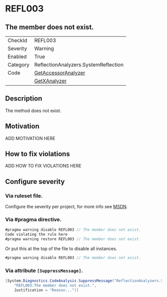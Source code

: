 # REFL003
## The member does not exist.

<!-- start generated table -->
<table>
  <tr>
    <td>CheckId</td>
    <td>REFL003</td>
  </tr>
  <tr>
    <td>Severity</td>
    <td>Warning</td>
  </tr>
  <tr>
    <td>Enabled</td>
    <td>True</td>
  </tr>
  <tr>
    <td>Category</td>
    <td>ReflectionAnalyzers.SystemReflection</td>
  </tr>
  <tr>
    <td>Code</td>
    <td><a href="https://github.com/DotNetAnalyzers/ReflectionAnalyzers/blob/master/ReflectionAnalyzers/NodeAnalzers/GetAccessorAnalyzer.cs">GetAccessorAnalyzer</a></td>
  </tr>
  <tr>
    <td></td>
    <td><a href="https://github.com/DotNetAnalyzers/ReflectionAnalyzers/blob/master/ReflectionAnalyzers/NodeAnalzers/GetXAnalyzer.cs">GetXAnalyzer</a></td>
  </tr>
</table>
<!-- end generated table -->

## Description

The method does not exist.

## Motivation

ADD MOTIVATION HERE

## How to fix violations

ADD HOW TO FIX VIOLATIONS HERE

<!-- start generated config severity -->
## Configure severity

### Via ruleset file.

Configure the severity per project, for more info see [MSDN](https://msdn.microsoft.com/en-us/library/dd264949.aspx).

### Via #pragma directive.
```C#
#pragma warning disable REFL003 // The member does not exist.
Code violating the rule here
#pragma warning restore REFL003 // The member does not exist.
```

Or put this at the top of the file to disable all instances.
```C#
#pragma warning disable REFL003 // The member does not exist.
```

### Via attribute `[SuppressMessage]`.

```C#
[System.Diagnostics.CodeAnalysis.SuppressMessage("ReflectionAnalyzers.SystemReflection", 
    "REFL003:The member does not exist.", 
    Justification = "Reason...")]
```
<!-- end generated config severity -->